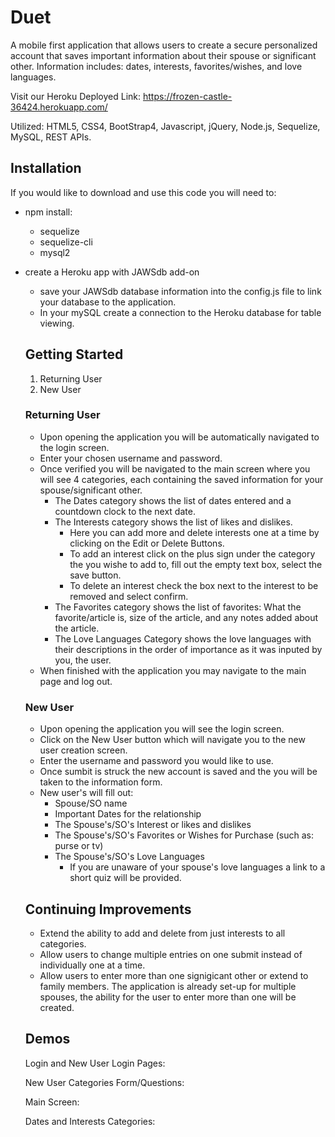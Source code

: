 # Duet
A mobile first application that allows users to create a secure personalized account that saves important information about their spouse or significant other. Information includes: dates, interests, favorites/wishes, and love languages.

Visit our Heroku Deployed Link: https://frozen-castle-36424.herokuapp.com/

Utilized: HTML5, CSS4, BootStrap4, Javascript, jQuery, Node.js, Sequelize, MySQL, REST APIs.

## Installation
If you would like to download and use this code you will need to:
* npm install:
  * sequelize
  * sequelize-cli
  * mysql2
* create a Heroku app with JAWSdb add-on
  * save your JAWSdb database information into the config.js file to link your database to the application.
  * In your mySQL create a connection to the Heroku database for table viewing.
  
  ## Getting Started
  1. Returning User
  2. New User
  
  ### Returning User
  * Upon opening the application you will be automatically navigated to the login screen.
  * Enter your chosen username and password.
  * Once verified you will be navigated to the main screen where you will see 4 categories, each containing the saved information for your spouse/significant other.
    * The Dates category shows the list of dates entered and a countdown clock to the next date.
    * The Interests category shows the list of likes and dislikes.
      * Here you can add more and delete interests one at a time by clicking on the Edit or Delete Buttons.
      * To add an interest click on the plus sign under the category the you wishe to add to, fill out the empty text box, select the save button.
      * To delete an interest check the box next to the interest to be removed and select confirm.
     * The Favorites category shows the list of favorites: What the favorite/article is, size of the article, and any notes added about the article.
     * The Love Languages Category shows the love languages with their descriptions in the order of importance as it was inputed by you, the user. 
  * When finished with the application you may navigate to the main page and log out.
  
  ### New User
  * Upon opening the application you will see the login screen.
  * Click on the New User button which will navigate you to the new user creation screen.
  * Enter the username and password you would like to use. 
  * Once sumbit is struck the new account is saved and the you will be taken to the information form.
  * New user's will fill out: 
    * Spouse/SO name
    * Important Dates for the relationship
    * The Spouse's/SO's Interest or likes and dislikes
    * The Spouse's/SO's Favorites or Wishes for Purchase (such as: purse or tv)
    * The Spouse's/SO's Love Languages
      * If you are unaware of your spouse's love languages a link to a short quiz will be provided.
      
  ## Continuing Improvements
  * Extend the ability to add and delete from just interests to all categories.
  * Allow users to change multiple entries on one submit instead of individually one at a time.
  * Allow users to enter more than one signigicant other or extend to family members. The application is already set-up for multiple spouses, the ability for the user to enter more than one will be created. 
  
  ## Demos
  Login and New User Login Pages: 
  
  New User Categories Form/Questions:
  
  Main Screen:
  
  Dates and Interests Categories:
   
